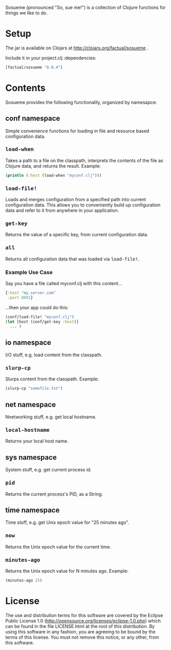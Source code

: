 Sosueme (pronounced "So, sue me!") is a collection of Clojure functions for things we like to do.

# Setup

The jar is available on Clojars at http://clojars.org/factual/sosueme .

Include it in your project.clj :dependencies:

````clojure
[factual/sosueme "0.0.4"]
````

# Contents

Sosueme provides the following functionalily, organized by namesapce:

## conf namespace

Simple convenience functions for loading in file and resource based configuration data.

### <tt>load-when</tt>

Takes a path to a file on the classpath, interprets the contents of the file as Clojure data, and
returns the result. Example:

````clojure
(println (:host (load-when "myconf.clj")))
````

### <tt>load-file!</tt>

Loads and merges configuration from a specified path into current configuration data. This
allows you to conveniently build up configuration data and refer to it from anywhere in your
application.

### <tt>get-key</tt>

Returns the value of a specific key, from current configuration data.

### <tt>all</tt>

Returns all configuration data that was loaded via <tt>load-file!</tt>.

### Example Use Case

Say you have a file called myconf.clj with this content...

````clojure
{:host "my.server.com"
 :port 8081}
````

...then your app could do this:

````clojure
(conf/load-file! "myconf.clj")
(let [host (conf/get-key :host)]
  ... )
````

## io namespace

I/O stuff, e.g. load content from the classpath.

### <tt>slurp-cp</tt>

Slurps content from the classpath. Example:

````clojure
(slurp-cp "somefile.txt")
````

## net namespace

Nnetworking stuff, e.g. get local hostname.

### <tt>local-hostname</tt>

Returns your local host name.

## sys namespace

System stuff, e.g. get current process id.

### <tt>pid</tt>

Returns the current process's PID, as a String.

## time namespace

Time stuff, e.g. get Unix epoch value for "25 minutes ago".

### <tt>now</tt>

Returns the Unix epoch value for the current time.

### <tt>minutes-ago</tt>

Returns the Unix epoch value for N minutes ago. Example:

````clojure
(minutes-ago 25)
````

# License

The use and distribution terms for this software are covered by the
Eclipse Public License 1.0 (http://opensource.org/licenses/eclipse-1.0.php)
which can be found in the file LICENSE.html at the root of this distribution.
By using this software in any fashion, you are agreeing to be bound by
the terms of this license.
You must not remove this notice, or any other, from this software.

